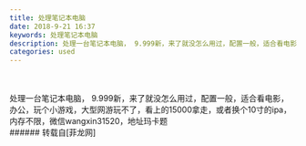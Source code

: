 ```yaml
---
title: 处理笔记本电脑
date: 2018-9-21 16:37
keywords: 处理笔记本电脑
description: 处理一台笔记本电脑， 9.999新，来了就没怎么用过，配置一般，适合看电影，办公，玩个小游戏，大型网游玩不了，看上的15000拿走，或者换个10寸的ipa，内存不限，微信wangxin31520，地址玛卡题
categories: used
---
```

<td class="t_f" id="postmessage_1856059">

<br/>
<br/>
处理一台笔记本电脑， 9.999新，来了就没怎么用过，配置一般，适合看电影，办公，玩个小游戏，大型网游玩不了，看上的15000拿走，或者换个10寸的ipa，内存不限，微信wangxin31520，地址玛卡题<br/>
</td>
###### 转载自[菲龙网]